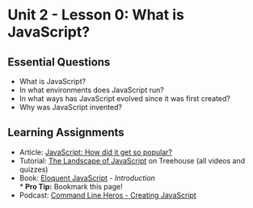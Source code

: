 # Unit 2 - Lesson 0: What is JavaScript?

## Essential Questions
* What is JavaScript?
* In what environments does JavaScript run?
* In what ways has JavaScript evolved since it was first created?
* Why was JavaScript invented?

## Learning Assignments
* Article: [JavaScript: How did it get so popular?](https://news.codecademy.com/javascript-history-popularity/)
* Tutorial: [The Landscape of JavaScript](https://teamtreehouse.com/library/the-landscape-of-javascript) on Treehouse (all videos and quizzes)
* Book: [Eloquent JavaScript](https://eloquentjavascript.net/) - _Introduction_   
      * **Pro Tip:** Bookmark this page!
* Podcast: [Command Line Heros - Creating JavaScript](https://www.youtube.com/watch?v=8OKp3zQsDdE)

